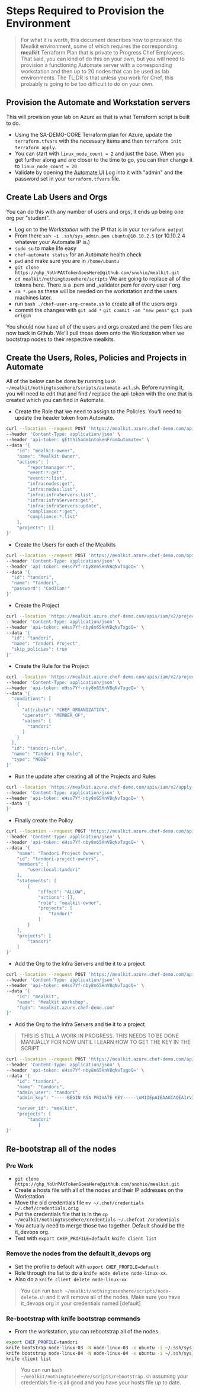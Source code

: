 # Steps Required to Provision the Environment

> For what it is worth, this document describes how to provision the Mealkit environment, some of which requires the corresponding **mealkit** Terraform Plan that is private to Progress Chef Employees. That said, you can kind of do this on your own, but you will need to provision a functioning Automate server with a corresponding workstation and then up to 20 nodes that can be used as lab environments.
>The TL;DR is that unless you work for Chef, this probably is going to be too difficult to do on your own.

## Provision the Automate and Workstation servers

This will provision your lab on Azure as that is what Terraform script is built to do.

* Using the SA-DEMO-CORE Terraform plan for Azure, update the `terraform.tfvars` with the necessary items and then `terraform init` `terraform apply`.
* You can start with `linux_node_count = 2` and just the base. When you get further along and are closer to the time to go, you can then change it to `linux_node_count = 20`
* Validate by opening the [Automate UI](https://mealkit.azure.chef-demo.com) Log into it with "admin" and the password set in your `terraform.tfvars` file.

## Create Lab Users and Orgs

You can do this with any number of users and orgs, it ends up being one org per "student".

* Log on to the *Workstation* with the IP that is in your `terraform output`
* From there `ssh -i .ssh/sys_admin.pem ubuntu@10.10.2.5` (or 10.10.2.4 whatever your Automate IP is.)
* `sudo su` to make life easy
* `chef-automate status` for an Automate health check
* `pwd` and make sure you are in `/home/ubuntu`
* `git clone https://ghp_YoUrPAtTokenGoesHere@github.com/snohio/mealkit.git`
* `cd mealkit/nothingtoseehere/scripts` We are going to replace all of the tokens here. There is a .pem and _validator.pem for every user / org.
* `rm *.pem` as these will be needed on the workstation and the users machines later.
* run `bash ./chef-user-org-create.sh` to create all of the users orgs
* commit the changes with `git add *` `git commit -am "new pems"` `git push origin`

You should now have all of the users and orgs created and the pem files are now back in Github. We'll pull those down onto the Workstation when we bootstrap nodes to their respective mealkits.

## Create the Users, Roles, Policies and Projects in Automate

All of the below can be done by running `bash ~/mealkit/nothingtoseehere/scripts/automate-acl.sh`. Before running it, you will need to edit that and find / replace the api-token with the one that is created which you can find in Automate.

* Create the Role that we need to assign to the Policies. You'll need to update the header token from Automate.

```bash
curl --location --request POST 'https://mealkit.azure.chef-demo.com/apis/iam/v2/roles' \
--header 'Content-Type: application/json' \
--header 'api-token: gEtthiSadm1ntokenFromAutomate=' \
--data '{
    "id": "mealkit-owner",
    "name": "Mealkit Owner",
    "actions": [
        "reportmanager:*",
        "event:*:get",
        "event:*:list",
        "infra:nodes:get",
        "infra:nodes:list",
        "infra:infraServers:list",
        "infra:infraServers:get",
        "infra:infraServers:update",
        "compliance:*:get",
        "compliance:*:list"
    ],
    "projects": []
}'
```

* Create the Users for each of the Mealkits

```bash
curl --location --request POST 'https://mealkit.azure.chef-demo.com/apis/iam/v2/users' \
--header 'Content-Type: application/json' \
--header 'api-token: eHss7Yf-nby8n65HnVBqNvTxgoQ=' \
--data '{
  "id": "tandori",
  "name": "Tandori",
  "password": "Cod3Can!"
}'
```

* Create the Project

```bash
curl --location 'https://mealkit.azure.chef-demo.com/apis/iam/v2/projects' \
--header 'Content-Type: application/json' \
--header 'api-token: eHss7Yf-nby8n65HnVBqNvTxgoQ=' \
--data '{
  "id": "tandori",
  "name": "Tandori Project",
  "skip_policies": true
}'
```

* Create the Rule for the Project

```bash
curl --location 'https://mealkit.azure.chef-demo.com/apis/iam/v2/projects/tandori/rules' \
--header 'Content-Type: application/json' \
--header 'api-token: eHss7Yf-nby8n65HnVBqNvTxgoQ=' \
--data '{
  "conditions": [
    {
      "attribute": "CHEF_ORGANIZATION",
      "operator": "MEMBER_OF",
      "values": [
        "tandori"
      ]
    }
  ],
  "id": "tandori-rule",
  "name": "Tandori Org Rule",
  "type": "NODE"
}'
```

* Run the update after creating all of the Projects and Rules

```bash
curl --location 'https://mealkit.azure.chef-demo.com/apis/iam/v2/apply-rules' \
--header 'Content-Type: application/json' \
--header 'api-token: eHss7Yf-nby8n65HnVBqNvTxgoQ=' \
--data '{
}'
```

* Finally create the Policy

```bash
curl --location --request POST 'https://mealkit.azure.chef-demo.com/apis/iam/v2/policies' \
--header 'Content-Type: application/json' \
--header 'api-token: eHss7Yf-nby8n65HnVBqNvTxgoQ=' \
--data '{
    "name": "Tandori Project Owners",
    "id": "tandori-project-owners",
    "members": [
        "user:local:tandori"
    ],
    "statements": [
        {
            "effect": "ALLOW",
            "actions": [],
            "role": "mealkit-owner",
            "projects": [
                "tandori"
            ]
        }
    ],
    "projects": [
        "tandori"
    ]
}'
```

* Add the Org to the Infra Servers and tie it to a project

```bash
curl --location --request POST 'https://mealkit.azure.chef-demo.com/api/v0/infra/servers' \
--header 'Content-Type: application/json' \
--header 'api-token: eHss7Yf-nby8n65HnVBqNvTxgoQ=' \
--data '{ 
    "id": "mealkit",
    "name": "Mealkit Workshop",
    "fqdn": "mealkit.azure.chef-demo.com"
}'
```

* Add the Org to the Infra Servers and tie it to a project

> THIS IS STILL A WORK IN PROGRESS. THIS NEEDS TO BE DONE MANUALLY FOR NOW UNTIL I LEARN HOW TO GET THE KEY IN THE SCRIPT

```bash
curl --location --request POST 'https://mealkit.azure.chef-demo.com/api/v0/infra/servers/mealkit/orgs' \
--header 'Content-Type: application/json' \
--header 'api-token: eHss7Yf-nby8n65HnVBqNvTxgoQ=' \
--data '{
    "id": "tandori",
    "name": "tandori",
    "admin_user": "tandori",
    "admin_key": "-----BEGIN RSA PRIVATE KEY-----\nMIIEpAIBAAKCAQEA1rVICfTtfIV70FFOw9QnRkD5yUzGOcHAoHkwteKkwq7lzY6G/6JO+5oHFDPzLcZuHbcWjkr13DQx9d3FyYH9xcZ4DB9d/iZsFCSElFt6jQ3ibEVy\n2OJV3SU1sw1j1MQdeHmdXsatStiiqIHPLYt3b1rkqpgMHiHxfqLswiteNWbUcYZ8\nSytGgWcA7AVl4sxJwHadz+jwQX/Xk8HhN2xTIN/lNJ6NR5yZdH0gIX+pjnxzYKIH\n21pxwKk7KaKFfd38nWFi7+uYCs0QUdFluscuwINTyz6AWeh9v9hDMzp31JJIvWlG\nm75ubNnQOGE2W2Zy449WqxzY8OqYC0rJCeFPgwIDAQABAoIBAQDWG80M8Mxq4ooH\nwS00p7nKmzz8eq0qJ4a6AGCM4MjAw7yycbE591egG4d3pB6axUhGJbA+kY3/26T+\ns/tq6VByC2rnW9hVe2dH5uq3L0pUo0XqBo9yrLJHZ7XXKkElibSB0XUXcDSbcNE0\nDM7Xcj7WMuPZIurimaLDUCGdt7WotV+/e4Zk5u3gMZtPw9Ctm2MuEHeyEhnBrWsZ\npdHo0+db01C9o8Q84F64zc5ACnNzyWwFJ9d9hGYMewLIy4T8a2+URLDOVkYOOilX\nmigXH+Vp/yP8QcdqvvwZX9trdBrVgopaTBoujshGaAqrv+ltb/+W626Fog6njWyP\nF79zJKbhAoGBAPyFTnca8qW4iia0VHGjY/UFY6g+9b7pUY0yl7zr86p312RnyPdO\nGXuFyeJ4fjaFh0EcFdtKoIbD1UeyWGkFiD8aq/MOUS0UYir62mOdg9Lq2EXxe1Gn\nJp0hYr5optgHRHIQf9Uiu4iYVPGTiw3nbWo866G7WPekPde69ebA/Ny5AoGBANmq\nmhkJ6BC7U789I7Nh3sQk1H9mZyX0Thw5SN6VQ06LPKVN1MmHhXgBkB+j0Q8js1Wj\nHYtEsfnGdj2ULFeGYU27iZGej6zu0UaOUNxNGWFzxOY+NNPRn2tGrSeM+k6D5kcw\nEDqRUTaszlHI5zdnQJB6SScd4BUP3XDRTEOdMkgbAoGAFpkzeXM+7dfC/U28FONj\naaUO0xq3UVt+Ad3aOH0BNGs/KmwjTwZ9P1GszIit+uEeRpRl3FckYIscBiuOv+9P\nzx3q73iDiT4+vsvuSWXqSzDbI/9FYvxLd1pqhNHGxKR52p9hYUiXcdT4HRpwIlFo\nuE41ZCbpAlh/dFP1962js3kCgYEAvpx+i7S4K4bQJOV2kQ0A1oVmLRbQ91TE3kRw\nArN1mJ+oAR5yW/U4tUmxG3QKjJZ34mOQaLhEnvXj77MFTbRZG4hCRWo0aX1NeNsC\nBpnhwwxtfi81ddTZJUlkMwFq5TzueKKnY5KEKzwTBV3I1SSvTpY333BzHh6hjb1L\nat6K/McCgYA4xVfQ55qvNgyzfHDFkvcPSKv2ICypreDBPecZkz8mRBEOAluxxgCd\n9ejvOzwMGTq4cUMc1CYaf9CUhtbWUi/CtbqX8n0A5wgUSpQ1PKJo12JTkaHCC9gr\n8ga48WzQiqAqZDStbggggJZjOBivxOgMPzNkP2RTcoZeI2BlO87/KA==\n-----END RSA PRIVATE KEY-----",

    "server_id": "mealkit",
    "projects": [
        "tandori"
            ]
}'
```

## Re-bootstrap all of the nodes

### Pre Work

* `git clone https://ghp_YoUrPAtTokenGoesHere@github.com/snohio/mealkit.git`
* Create a hosts file with all of the nodes and their IP addresses on the Workstation
* Move the old credentials file `mv ~/.chef/credentials ~/.chef/credentials.orig`
* Put the credentials file that is in the `cp ~/mealkit/nothingtoseehere/credentials ~/.chefcat /credentials`
* You actually need to merge those two together. Default should be the it_devops org.
* Test with `export CHEF_PROFILE=default` `knife client list`

### Remove the nodes from the default it_devops org

* Set the profile to default with `export CHEF_PROFILE=default`
* Role through the list to do a `knife node delete node-linux-xx`.
* Also do a `knife client delete node-linux-xx`

> You can run `bash ~/mealkit/nothingtoseehere/scripts/node-delete.sh` and it will remove all of the nodes. Make sure you have it_devops org in your credentials named [default]

### Re-bootstrap with knife bootstrap commands

* From the workstation, you can rebootstrap all of the nodes.

```bash
export CHEF_PROFILE=tandori
knife bootstrap node-linux-03 -N node-linux-03 -x ubuntu -i ~/.ssh/sys_admin.pem --sudo
knife bootstrap node-linux-04 -N node-linux-04 -x ubuntu -i ~/.ssh/sys_admin.pem --sudo
knife client list
```

> You can run `bash ~/mealkit/nothingtoseehere/scripts/rebootstrap.sh` assuming your credentials file is all good and you have your hosts file up to date.
